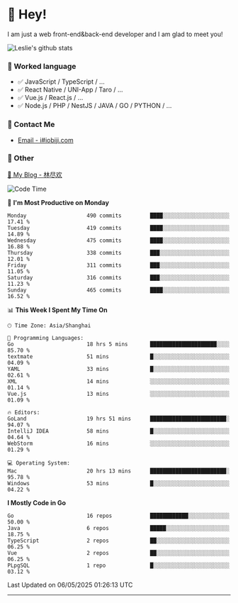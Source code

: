 # 👋 Hey!

I am just a web front-end&back-end developer and I am glad to meet you!

![Leslie's github stats](https://github-readme-stats.vercel.app/api?username=unsafe-ptr&&show_icons=true&&title_color=1abc9c&&icon_color=1abc9c)


### 📝 Worked language

- ✅ JavaScript / TypeScript / ...
- ✅ React Native / UNI-App / Taro / ...
- ✅ Vue.js / React.js / ...
- ✅ Node.js / PHP / NestJS / JAVA / GO / PYTHON / ...

### 📮 Contact Me

- [Email - i#iobiji.com](mailto:i@iobiji.com)


### 🤪 Other

[📌 My Blog - 林尽欢](https://iobiji.com)

<!--START_SECTION:waka-->
![Code Time](http://img.shields.io/badge/Code%20Time-1%2C710%20hrs%2012%20mins-blue)

📅 **I'm Most Productive on Monday** 

```text
Monday                   490 commits         ████░░░░░░░░░░░░░░░░░░░░░   17.41 % 
Tuesday                  419 commits         ████░░░░░░░░░░░░░░░░░░░░░   14.89 % 
Wednesday                475 commits         ████░░░░░░░░░░░░░░░░░░░░░   16.88 % 
Thursday                 338 commits         ███░░░░░░░░░░░░░░░░░░░░░░   12.01 % 
Friday                   311 commits         ███░░░░░░░░░░░░░░░░░░░░░░   11.05 % 
Saturday                 316 commits         ███░░░░░░░░░░░░░░░░░░░░░░   11.23 % 
Sunday                   465 commits         ████░░░░░░░░░░░░░░░░░░░░░   16.52 % 
```


📊 **This Week I Spent My Time On** 

```text
🕑︎ Time Zone: Asia/Shanghai

💬 Programming Languages: 
Go                       18 hrs 5 mins       █████████████████████░░░░   85.70 % 
textmate                 51 mins             █░░░░░░░░░░░░░░░░░░░░░░░░   04.09 % 
YAML                     33 mins             █░░░░░░░░░░░░░░░░░░░░░░░░   02.61 % 
XML                      14 mins             ░░░░░░░░░░░░░░░░░░░░░░░░░   01.14 % 
Vue.js                   13 mins             ░░░░░░░░░░░░░░░░░░░░░░░░░   01.09 % 

🔥 Editors: 
GoLand                   19 hrs 51 mins      ████████████████████████░   94.07 % 
IntelliJ IDEA            58 mins             █░░░░░░░░░░░░░░░░░░░░░░░░   04.64 % 
WebStorm                 16 mins             ░░░░░░░░░░░░░░░░░░░░░░░░░   01.29 % 

💻 Operating System: 
Mac                      20 hrs 13 mins      ████████████████████████░   95.78 % 
Windows                  53 mins             █░░░░░░░░░░░░░░░░░░░░░░░░   04.22 % 
```

**I Mostly Code in Go** 

```text
Go                       16 repos            ████████████░░░░░░░░░░░░░   50.00 % 
Java                     6 repos             █████░░░░░░░░░░░░░░░░░░░░   18.75 % 
TypeScript               2 repos             ██░░░░░░░░░░░░░░░░░░░░░░░   06.25 % 
Vue                      2 repos             ██░░░░░░░░░░░░░░░░░░░░░░░   06.25 % 
PLpgSQL                  1 repo              █░░░░░░░░░░░░░░░░░░░░░░░░   03.12 % 
```




 Last Updated on 06/05/2025 01:26:13 UTC
<!--END_SECTION:waka-->
---
